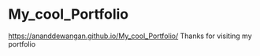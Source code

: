 # My_cool_Portfolio
https://ananddewangan.github.io/My_cool_Portfolio/
Thanks for visiting my portfolio
